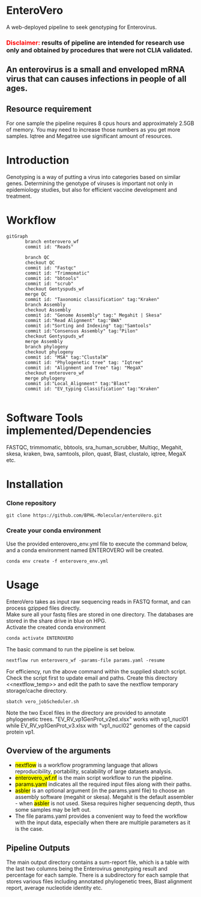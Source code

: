 # EnteroVero
A web-deployed pipeline to seek genotyping for Enterovirus.

### <span style="color: red;">Disclaimer:</span> results of pipeline are intended for research use only and obtained by procedures that were not CLIA validated.
## An enterovirus is a small and enveloped mRNA virus that can causes infections in people of all ages.

## Resource requirement
For one sample the pipeline requires 8 cpus hours and approximately 2.5GB of memory. You may need to increase those numbers as you get more samples.
Iqtree and Megatree use significant amount of resources.

# Introduction
Genotyping is a way of putting a virus into categories based on similar genes.
Determining the genotype of viruses is important not only in epidemiology studies, but also for efficient vaccine development
and treatment.       

# Workflow
```mermaid
gitGraph
       branch enterovero_wf
       commit id: "Reads"
       
       branch QC
       checkout QC
       commit id: "Fastqc"
       commit id: "Trimmomatic"
       commit id: "bbtools"
       commit id: "scrub"
       checkout Gentyspuds_wf
       merge QC 
       commit id: "Taxonomic classification" tag:"Kraken"
       branch Assembly
       checkout Assembly
       commit id: "Genome Assembly" tag:" Megahit | Skesa"
       commit id:"Read Alignment" tag:"BWA"
       commit id:"Sorting and Indexing" tag:"Samtools"
       commit id:"Consensus Assembly" tag:"Pilon"
       checkout Gentyspuds_wf
       merge Assembly
       branch phylogeny
       checkout phylogeny
       commit id: "MSA" tag:"ClustalW"
       commit id: "Phylogenetic tree" tag: "Iqtree"
       commit id: "Alignment and Tree" tag: "MegaX"
       checkout enterovero_wf
       merge phylogeny
       commit id:"Local_Alignment" tag:"Blast"
       commit id: "EV_typing Classification" tag:"Kraken"
    
```
   
# Software Tools implemented/Dependencies
FASTQC, trimmomatic, bbtools, sra_human_scrubber, Multiqc, Megahit, skesa, kraken, bwa, samtools, pilon, quast, Blast, clustalo, iqtree, MegaX etc. 

# Installation
### Clone repository
```
git clone https://github.com/BPHL-Molecular/enteroVero.git
```
### Create your conda environment
Use the provided enterovero_env.yml file to execute the command below, and a conda environment named ENTEROVERO will be created.    
```
conda env create -f enterovero_env.yml
```

# Usage
EnteroVero takes as input raw sequencing reads in FASTQ format, and can process gzipped files directly.  
Make sure all your fastq files are stored in one directory. The databases are stored in the share drive in blue on HPG. <br />
Activate the created conda environment <br />
```
conda activate ENTEROVERO
```
The basic command to run the pipeline is set below. <br />   
```
nextflow run enterovero_wf -params-file params.yaml -resume
```

For efficiency, run the above command within the supplied sbatch script. Check the script first to update email and paths. Create this directory <<nextflow_temp>> and edit the path to save the nextflow temporary storage/cache directory.

```
sbatch vero_jobScheduler.sh
``` 
Note the two Excel files in the directory are provided to annotate phylogenetic trees. "EV_RV_vp1GenProt_v2ed.xlsx" works with vp1_nucl01 while EV_RV_vp1GenProt_v3.xlsx with "vp1_nucl02" genomes of the capsid protein vp1. 
## Overview of the arguments
- <mark>nextflow</mark> is a workflow programming language that allows reproducibility, portability, scalability of large datasets analysis.
- <mark>enterovero_wf.nf</mark> is the main script workflow to run the pipeline.  
- <mark>params.yaml</mark> indicates all the required input files along with their paths.
- <mark>asbler</mark> is an optional argument (in the params.yaml file) to choose an assembly software (megahit or skesa). Megahit is the default assembler - when <mark>asbler</mark> is not used. Skesa requires higher sequencing depth, thus some samples may be left out.
- The file params.yaml provides a convenient way to feed the workflow with the input data, especially when there are multiple parameters as it is the case.

## Pipeline Outputs
The main output directory contains a sum-report file, which is a table with the last two columns being the Enterovirus genotyping result and percentage for each sample. There is a subdirectory for each sample that stores various files including annotated phylogenetic trees, Blast alignment report, average nucleotide identity etc.